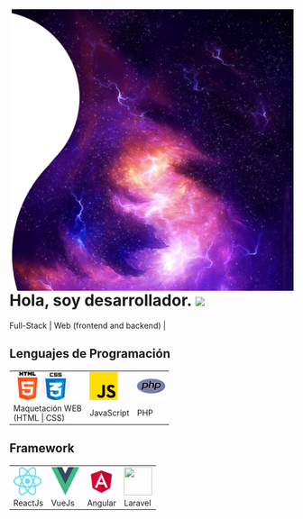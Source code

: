 <img align="right" width="500" height="500" src="https://github.com/gustavoa6791/gustavoa6791/blob/main/images/main.png">

# Hola, soy desarrollador. <img src="https://raw.githubusercontent.com/iampavangandhi/iampavangandhi/master/gifs/Hi.gif" width="30px">

Full-Stack | Web (frontend and backend) |

## Lenguajes de Programación
<table>
  <tbody>
    <tr>
      <td>
        <div style="display:flex;">
          <img width="50" height="50" src="https://github.com/gustavoa6791/gustavoa6791/blob/main/icons/html5.png">
          <img width="50" height="50" src="https://github.com/gustavoa6791/gustavoa6791/blob/main/icons/css.png">
        </div>
      </td>
      <td>
        <div style="display:flex;">
          <img width="50" height="50" src="https://github.com/gustavoa6791/gustavoa6791/blob/main/icons/js.png">
        </div>
      </td>
      <td>
        <div style="display:flex;">
          <img width="50" height="50" src="https://github.com/gustavoa6791/gustavoa6791/blob/main/icons/php.png">
        </div>
      </td>
    </tr>
    <tr>
      <td>Maquetación WEB<br> (HTML | CSS)</td>
      <td>JavaScript</td>
      <td>PHP</td>
    </tr>
  </tbody>
</table>


## Framework
<table>
  <tbody>
    <tr>
      <td>
        <div style="display:flex;">
          <img width="50" height="50" src="https://github.com/gustavoa6791/gustavoa6791/blob/main/icons/react.svg">
        </div>
      </td>
      <td>
        <div style="display:flex;">
          <img width="50" height="50" src="https://github.com/gustavoa6791/gustavoa6791/blob/main/icons/vue.svg">
        </div>
      </td>
      <td>
        <div style="display:flex;">
          <img width="50" height="50" src="https://github.com/gustavoa6791/gustavoa6791/blob/main/icons/angular.svg">
        </div>
      </td>
      <td>
        <div style="display:flex;">
          <img width="50" height="50" src="https://github.com/gustavoa6791/gustavoa6791/blob/main/icons/laravel.png">
        </div>
      </td>
    </tr>
    <tr>
      <td>ReactJs</td>
      <td>VueJs</td>
      <td>Angular</td>
      <td>Laravel</td>
    </tr>
  </tbody>
</table>


<!--
**gustavoa6791/gustavoa6791** is a ✨ _special_ ✨ repository because its `README.md` (this file) appears on your GitHub profile.
Here are some ideas to get you started:
- 🔭 I’m currently working on ...
- 🌱 I’m currently learning ...
- 👯 I’m looking to collaborate on ...
- 🤔 I’m looking for help with ...
- 💬 Ask me about ...
- 📫 How to reach me: ...
- 😄 Pronouns: ...
- ⚡ Fun fact: ...
-->
